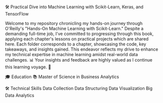 🛠️ Practical Dive into Machine Learning with Scikit-Learn, Keras, and TensorFlow

Welcome to my repository chronicling my hands-on journey through O'Reilly's "Hands-On Machine Learning with Scikit-Learn." Despite a demanding full-time job, I've committed to progressing through this book, applying each chapter's lessons on practical projects which are shared here. Each folder corresponds to a chapter, showcasing the code, key takeaways, and insights gained. This endeavor reflects my drive to enhance my technical expertise in machine learning amidst real-world data challenges. 📊 Your insights and feedback are highly valued as I continue this learning voyage. 🚀

🎓 Education
📚 Master of Science in Business Analytics

🛠️ Technical Skills
Data Collection
Data Structuring
Data Visualization
Big Data Analytics
